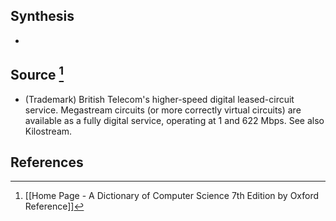 ## Synthesis
- 
## Source [^1]
- (Trademark) British Telecom's higher-speed digital leased-circuit service. Megastream circuits (or more correctly virtual circuits) are available as a fully digital service, operating at 1 and 622 Mbps. See also Kilostream.
## References

[^1]: [[Home Page - A Dictionary of Computer Science 7th Edition by Oxford Reference]]